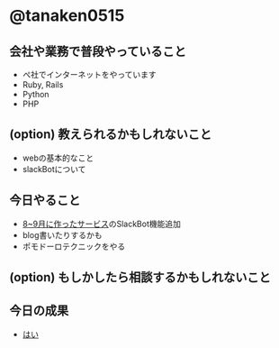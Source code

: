 # @tanaken0515

## 会社や業務で普段やっていること
- ぺ社でインターネットをやっています
- Ruby, Rails
- Python
- PHP

## (option) 教えられるかもしれないこと
- webの基本的なこと
- slackBotについて

## 今日やること
- [8~9月に作ったサービス](https://reporu.team/)のSlackBot機能追加
- blog書いたりするかも
- ポモドーロテクニックをやる

## (option) もしかしたら相談するかもしれないこと

## 今日の成果
- [はい](https://gitpitch.com/tanaken0515/slides/master?p=shinjuku-mokumoku/18)
